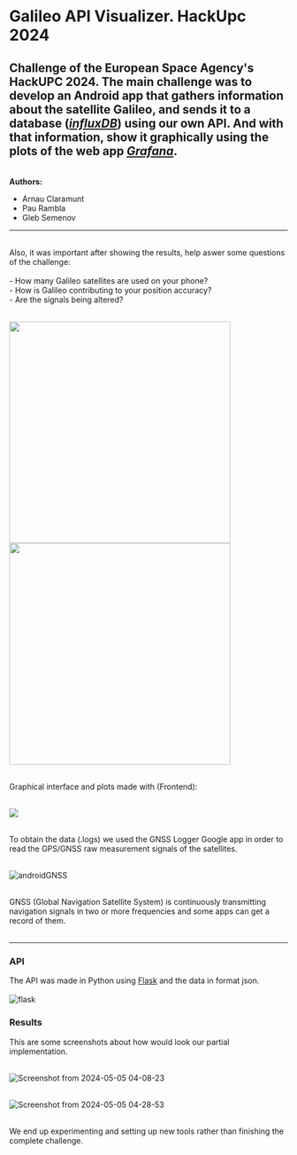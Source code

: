 # Galileo API Visualizer. HackUpc 2024

Challenge of the European Space Agency's HackUPC 2024. The main challenge was to develop an Android app that gathers information about the satellite Galileo, and sends it to a database ([*influxDB*](https://www.influxdata.com/)) using our own API. And with that information, show it graphically using the plots of the web app [*Grafana*](https://grafana.com).    
---

<br>**Authors:**
- Arnau Claramunt
- Pau Rambla
- Gleb Semenov
---
<br>
Also, it was important after showing the results, help aswer some questions of the challenge:<br><br>
- How many Galileo satellites are used on your phone?<br>
- How is Galileo contributing to your position accuracy?<br> 
- Are the signals being altered?<br>

<br>
<p float="left">
  <img src="https://github.com/ArnauCS03/GalileoESAHackUpc2024/assets/95536223/f3cedaef-2fe2-4415-8418-ea24fe2268da" width="400" height="400" />
  <img src="https://github.com/ArnauCS03/GalileoESAHackUpc2024/assets/95536223/944b9d8a-b801-44ec-a7f1-0b80780c318f" width="400" height="400" />
</p>
<br>
Graphical interface and plots made with (Frontend):<br><br>
<p float="center">
 <img src="https://github.com/ArnauCS03/GalileoESAHackUpc2024/assets/95536223/29050e04-2d11-44af-a7ae-9aad010d2819" />
</p>

<br>
To obtain the data (.logs) we used the GNSS Logger Google app in order to read the GPS/GNSS raw measurement signals of the satellites.<br><br>

![androidGNSS](https://github.com/ArnauCS03/GalileoESAHackUpc2024/assets/95536223/62b1412b-e38f-4eab-b348-83cec5af0c4e)<br><br>

GNSS (Global Navigation Satellite System) is continuously transmitting navigation signals in two 
or more frequencies and some apps can get a record of them.<br><br>

---

### API
The API was made in Python using [Flask](https://flask.palletsprojects.com/en/3.0.x/) and the data in format json.<br><br> 
![flask](https://github.com/ArnauCS03/GalileoESAHackUpc2024/assets/95536223/ca8e5948-e79a-436e-be50-de7c55732b9c)<br>


### Results<br>
This are some screenshots about how would look our partial implementation.<br><br>

![Screenshot from 2024-05-05 04-08-23](https://github.com/ArnauCS03/GalileoESAHackUpc2024/assets/95536223/678d2942-b8c9-489e-95d4-fffece762234)<br><br>

![Screenshot from 2024-05-05 04-28-53](https://github.com/ArnauCS03/GalileoESAHackUpc2024/assets/95536223/f92462e0-bc6a-4f1b-a097-2b7cf4af334d)<br><br>



We end up experimenting and setting up new tools rather than finishing the complete challenge.<br><br>
